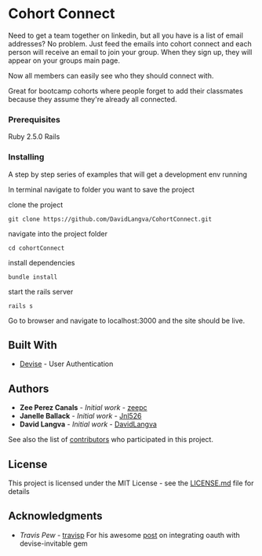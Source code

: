 # Cohort Connect

Need to get a team together on linkedin, but all you have is a list of email addresses? No problem. Just feed the emails into cohort connect and each person will receive an email to join your group. When they sign up, they will appear on your groups main page.

Now all members can easily see who they should connect with.

Great for bootcamp cohorts where people forget to add their classmates because they assume they're already all connected.

### Prerequisites

Ruby 2.5.0
Rails

### Installing

A step by step series of examples that will get a development env running

In terminal navigate to folder you want to save the project

clone the project
```
git clone https://github.com/DavidLangva/CohortConnect.git
```

navigate into the project folder
```
cd cohortConnect
```

install dependencies
```
bundle install
```

start the rails server
```
rails s
```

Go to browser and navigate to localhost:3000 and the site should be live. 




## Built With

* [Devise](https://github.com/plataformatec/devise) - User Authentication 


## Authors

* **Zee Perez Canals** - *Initial work* - [zeepc](https://github.com/zeepc)
* **Janelle Ballack** - *Initial work* - [Jnl526](https://github.com/Jnl526)
* **David Langva** - *Initial work* - [DavidLangva](https://github.com/PurpleBooth)

See also the list of [contributors](https://github.com/your/project/contributors) who participated in this project.

## License

This project is licensed under the MIT License - see the [LICENSE.md](LICENSE.md) file for details

## Acknowledgments

* *Travis Pew* - [travisp](https://github.com/travisp)
  For his awesome [post](https://github.com/scambra/devise_invitable/issues/177 "Correcting invitable synchronization with omniauthable") on integrating oauth with devise-invitable gem

